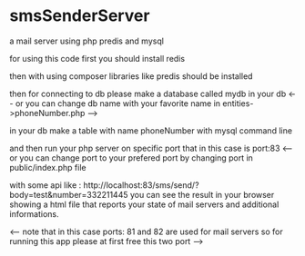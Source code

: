 # smsSenderServer
a mail server using php predis and mysql

for using this code first you should install redis 

then with using composer libraries like predis should be installed 

then for connecting to db please make a database called mydb in your db
<-- or you can change db name with your favorite name in entities->phoneNumber.php  -->

in your db make a table with name phoneNumber with mysql command line

and then run your php server on specific port that in this case is port:83
<-- or you can change port to your prefered port by changing port in public/index.php file 

with some api like : http://localhost:83/sms/send/?body=test&number=332211445 
you can see the result in your browser showing a html file that reports your state of mail servers and additional informations.
 
<-- note that in this case ports: 81 and 82 are used for mail servers so for running this app please at first free this two port --> 
